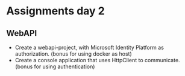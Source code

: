 # Assignments day 2


## WebAPI
- Create a webapi-project, with Microsoft Identity Platform as authorization. (bonus for using docker as host)
- Create a console application that uses HttpClient to communicate. (bonus for using authentication) 